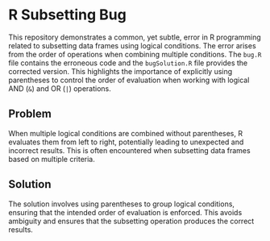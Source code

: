 # R Subsetting Bug

This repository demonstrates a common, yet subtle, error in R programming related to subsetting data frames using logical conditions. The error arises from the order of operations when combining multiple conditions.  The `bug.R` file contains the erroneous code and the `bugSolution.R` file provides the corrected version.  This highlights the importance of explicitly using parentheses to control the order of evaluation when working with logical AND (`&`) and OR (`|`) operations.

## Problem

When multiple logical conditions are combined without parentheses, R evaluates them from left to right, potentially leading to unexpected and incorrect results.  This is often encountered when subsetting data frames based on multiple criteria.

## Solution

The solution involves using parentheses to group logical conditions, ensuring that the intended order of evaluation is enforced. This avoids ambiguity and ensures that the subsetting operation produces the correct results.